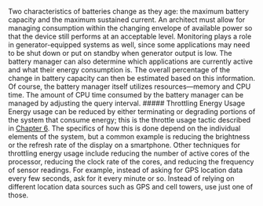 Two characteristics of batteries change as they age: the maximum battery capacity and the maximum sustained current. An architect must allow for managing consumption within the changing envelope of available power so that the device still performs at an acceptable level. Monitoring plays a role in generator-equipped systems as well, since some applications may need to be shut down or put on standby when generator output is low. The battery manager can also determine which applications are currently active and what their energy consumption is. The overall percentage of the change in battery capacity can then be estimated based on this information. Of course, the battery manager itself utilizes resources—memory and CPU time. The amount of CPU time consumed by the battery manager can be managed by adjusting the query interval. ##### Throttling Energy Usage Energy usage can be reduced by either terminating or degrading portions of the system that consume energy; this is the throttle usage tactic described in [Chapter 6](ch06.xhtml#ch06). The specifics of how this is done depend on the individual elements of the system, but a common example is reducing the brightness or the refresh rate of the display on a smartphone. Other techniques for throttling energy usage include reducing the number of active cores of the processor, reducing the clock rate of the cores, and reducing the frequency of sensor readings. For example, instead of asking for GPS location data every few seconds, ask for it every minute or so. Instead of relying on different location data sources such as GPS and cell towers, use just one of those.